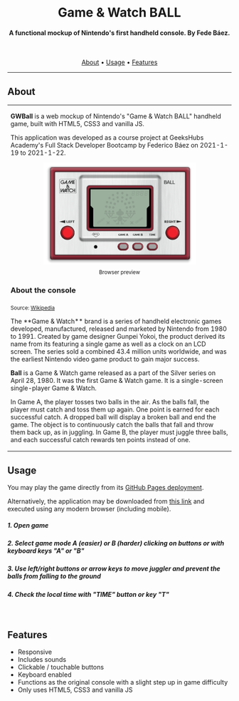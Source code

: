 <h1 align="center">
  <br>Game & Watch BALL
</h1>

<h4 align="center">A functional mockup of Nintendo's first handheld console. By Fede Báez.</h4>

<br>
<p align="center">
  <a href="#about">About</a> •
  <a href="#usage">Usage</a> •
  <a href="#features">Features</a>
</p>

---

## About

<table>
<tr>
<td>
  
**GWBall** is a web mockup of Nintendo's "Game & Watch BALL" handheld game, built with HTML5, CSS3 and vanilla JS.

This application was developed as a course project at GeeksHubs Academy's Full Stack Developer Bootcamp by Federico Báez on 2021-1-19 to 2021-1-22.

<p align="center">
<img src="img/screenshot.png" style="max-width:70%"><br>
<sub>Browser preview</sub>
</p>

<h3>About the console</h3>
<p>
<sub>Source: <a href="https://en.wikipedia.org/wiki/Game_%26_Watch">Wikipedia</a></sub>
</p>
The **Game & Watch** brand is a series of handheld electronic games developed, manufactured, released and marketed by Nintendo from 1980 to 1991. Created by game designer Gunpei Yokoi, the product derived its name from its featuring a single game as well as a clock on an LCD screen. The series sold a combined 43.4 million units worldwide, and was the earliest Nintendo video game product to gain major success.

**Ball** is a Game & Watch game released as a part of the Silver series on April 28, 1980. It was the first Game & Watch game. It is a single-screen single-player Game & Watch.

In Game A, the player tosses two balls in the air. As the balls fall, the player must catch and toss them up again. One point is earned for each successful catch. A dropped ball will display a broken ball and end the game. The object is to continuously catch the balls that fall and throw them back up, as in juggling. In Game B, the player must juggle three balls, and each successful catch rewards ten points instead of one.

</td>
</tr>
</table>

## Usage

You may play the game directly from its <a href="https://fbgoode.github.io/GWBall">GitHub Pages deployment</a>.

Alternatively, the application may be downloaded from <a href="https://github.com/fbgoode/GWBall/archive/main.zip">this link</a> and executed using any modern browser (including mobile).

##### 1. Open game

##### 2. Select game mode A (easier) or B (harder) clicking on buttons or with keyboard keys "A" or "B"

##### 3. Use left/right buttons or arrow keys to move juggler and prevent the balls from falling to the ground

##### 4. Check the local time with "TIME" button or key "T"
<br>

## Features

* Responsive
* Includes sounds
* Clickable / touchable buttons
* Keyboard enabled
* Functions as the original console with a slight step up in game difficulty
* Only uses HTML5, CSS3 and vanilla JS